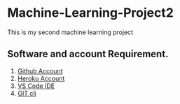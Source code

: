 # Machine-Learning-Project2
This is my second machine learning project 

## Software and account Requirement. 

1. [Github Account](https://github.com)
2. [Heroku Account](https://signup.heroku.com)
3. [VS Code IDE](https://code.visualstudio.com/download)
4. [GIT cli](https://git-scm.com/downloads)
